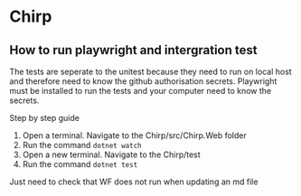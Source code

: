 # Chirp

## How to run playwright and intergration test
The tests are seperate to the unitest because they need to run on local host 
and therefore need to know the github authorisation secrets.
Playwright must be installed to run the tests and your computer need to know the secrets.

Step by step guide 
  1. Open a terminal. Navigate to the Chirp/src/Chirp.Web folder
  2. Run the command ```dotnet watch```
  3. Open a new terminal. Navigate to the Chirp/test
  4. Run the command ```dotnet test```

Just need to check that WF does not run when updating an md file 
